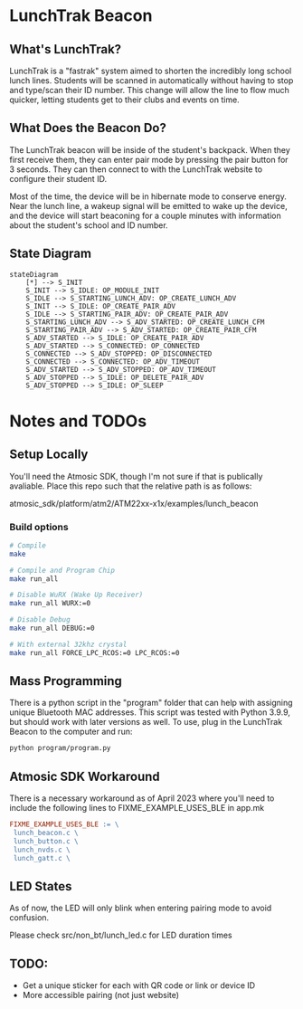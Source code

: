# LunchTrak Beacon

## What's LunchTrak?

LunchTrak is a "fastrak" system aimed to shorten the incredibly long school lunch lines. Students will be scanned in automatically without having to stop and type/scan their ID number. This change will allow the line to flow much quicker, letting students get to their clubs and events on time.

## What Does the Beacon Do?

The LunchTrak beacon will be inside of the student's backpack. When they first receive them, they can enter pair mode by pressing the pair button for 3 seconds. They can then connect to with the LunchTrak website to configure their student ID.

Most of the time, the device will be in hibernate mode to conserve energy. Near the lunch line, a wakeup signal will be emitted to wake up the device, and the device will start beaconing for a couple minutes with information about the student's school and ID number.

## State Diagram

```mermaid
stateDiagram
    [*] --> S_INIT
    S_INIT --> S_IDLE: OP_MODULE_INIT
    S_IDLE --> S_STARTING_LUNCH_ADV: OP_CREATE_LUNCH_ADV
    S_INIT --> S_IDLE: OP_CREATE_PAIR_ADV
    S_IDLE --> S_STARTING_PAIR_ADV: OP_CREATE_PAIR_ADV
    S_STARTING_LUNCH_ADV --> S_ADV_STARTED: OP_CREATE_LUNCH_CFM
    S_STARTING_PAIR_ADV --> S_ADV_STARTED: OP_CREATE_PAIR_CFM
    S_ADV_STARTED --> S_IDLE: OP_CREATE_PAIR_ADV
    S_ADV_STARTED --> S_CONNECTED: OP_CONNECTED
    S_CONNECTED --> S_ADV_STOPPED: OP_DISCONNECTED
    S_CONNECTED --> S_CONNECTED: OP_ADV_TIMEOUT
    S_ADV_STARTED --> S_ADV_STOPPED: OP_ADV_TIMEOUT
    S_ADV_STOPPED --> S_IDLE: OP_DELETE_PAIR_ADV
    S_ADV_STOPPED --> S_IDLE: OP_SLEEP
```

# Notes and TODOs

## Setup Locally

You'll need the Atmosic SDK, though I'm not sure if that is publically avaliable. Place this repo such that the relative path is as follows:

atmosic_sdk/platform/atm2/ATM22xx-x1x/examples/lunch_beacon

### Build options

```bash
# Compile
make

# Compile and Program Chip
make run_all

# Disable WuRX (Wake Up Receiver)
make run_all WURX:=0

# Disable Debug
make run_all DEBUG:=0

# With external 32khz crystal
make run_all FORCE_LPC_RCOS:=0 LPC_RCOS:=0
```

## Mass Programming

There is a python script in the "program" folder that can help with assigning unique Bluetooth MAC addresses. This script was tested with Python 3.9.9, but should work with later versions as well. To use, plug in the LunchTrak Beacon to the computer and run:

```bash
python program/program.py
```

## Atmosic SDK Workaround

There is a necessary workaround as of April 2023 where you'll need to include the following lines to FIXME_EXAMPLE_USES_BLE in app.mk

```makefile
FIXME_EXAMPLE_USES_BLE := \
 lunch_beacon.c \
 lunch_button.c \
 lunch_nvds.c \
 lunch_gatt.c \
```

## LED States

As of now, the LED will only blink when entering pairing mode to avoid confusion.

Please check src/non_bt/lunch_led.c for LED duration times

## TODO:

- Get a unique sticker for each with QR code or link or device ID
- More accessible pairing (not just website)
